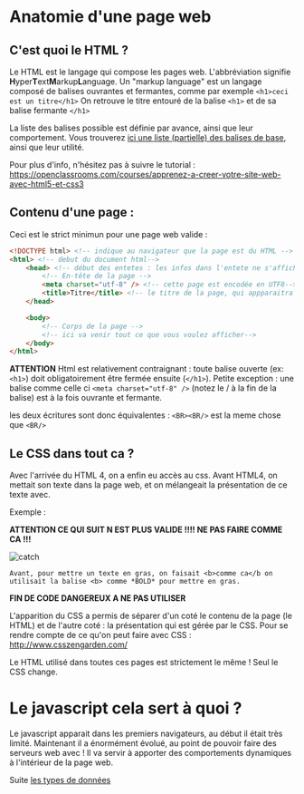 # Anatomie d'une page web

## C'est quoi le HTML ?

Le HTML est le langage qui compose les pages web. L'abbréviation signifie **H**yper**T**ext**M**arkup**L**anguage. 
Un "markup language" est un langage composé de balises ouvrantes et fermantes, comme par exemple ```<h1>ceci est un titre</h1>```
On retrouve le titre entouré de la balise ```<h1>``` et de sa balise fermante ```</h1>```

La liste des balises possible est définie par avance, ainsi que leur comportement. Vous trouverez [ici une liste (partielle) des balises de base](https://openclassrooms.com/courses/apprenez-a-creer-votre-site-web-avec-html5-et-css3/memento-des-balises-html), ainsi que leur utilité. 

Pour plus d'info, n'hésitez pas à suivre le tutorial : https://openclassrooms.com/courses/apprenez-a-creer-votre-site-web-avec-html5-et-css3

## Contenu d'une page :

Ceci est le strict minimun pour une page web valide :
```html
<!DOCTYPE html> <!-- indique au navigateur que la page est du HTML -->
<html> <!-- debut du document html--> 
    <head> <!-- début des entetes : les infos dans l'entete ne s'affichent pas, mais sont chargées en premier par le navigateur-->
        <!-- En-tête de la page -->
        <meta charset="utf-8" /> <!-- cette page est encodée en UTF8-->
        <title>Titre</title> <!-- le titre de la page, qui appparaitra dans l'onglet du navigateur-->
    </head>

    <body>
        <!-- Corps de la page -->
        <!-- ici va venir tout ce que vous voulez afficher-->
    </body>
</html>
```

**ATTENTION** Html est relativement contraignant : toute balise ouverte (ex: ```<h1>```) doit obligatoirement être fermée ensuite (```</h1>```).
Petite exception : une balise comme celle ci ```<meta charset="utf-8" />``` (notez le / à la fin de la balise) est à la fois ouvrante et fermante. 

les deux écritures sont donc équivalentes : ```<BR><BR/>``` est la meme chose que ```<BR/>```

## Le CSS dans tout ca ?

Avec l'arrivée du HTML 4, on a enfin eu accès au css. Avant HTML4, on mettait son texte dans la page web, et on mélangeait la présentation de ce texte avec. 

Exemple :

**ATTENTION CE QUI SUIT N EST PLUS VALIDE !!!! NE PAS FAIRE COMME CA !!!**

![catch](http://i.skyrock.net/0643/85670643/pics/3119899273_1_3_NVT9joQe.jpg)

```Avant, pour mettre un texte en gras, on faisait <b>comme ca</b on utilisait la balise <b> comme *BOLD* pour mettre en gras.```

**FIN DE CODE DANGEREUX A NE PAS UTILISER**

L'apparition du CSS a permis de séparer d'un coté le contenu de la page (le HTML) et de l'autre coté : la présentation qui est gérée par le CSS.
Pour se rendre compte de ce qu'on peut faire avec CSS : http://www.csszengarden.com/

Le HTML utilisé dans toutes ces pages est strictement le même ! Seul le CSS change.

# Le javascript cela sert à quoi ?

Le javascript apparait dans les premiers navigateurs, au début il était très limité. Maintenant il a énormément évolué, au point de pouvoir faire des serveurs web avec !
Il va servir à apporter des comportements dynamiques à l'intérieur de la page web.

Suite [les types de données](./03-les-types-de-donnees.md)
